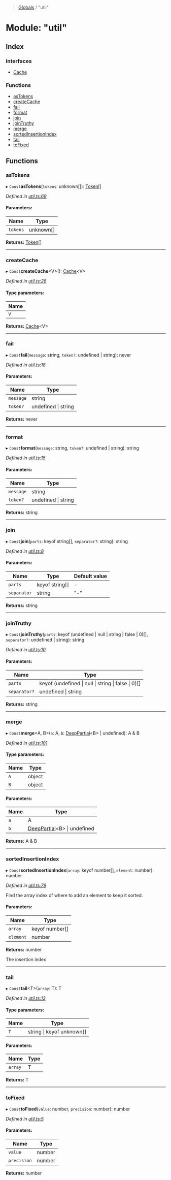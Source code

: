 > [Globals](../README.md) / "util"

# Module: "util"

## Index

### Interfaces

* [Cache](../interfaces/_util_.cache.md)

### Functions

* [asTokens](_util_.md#astokens)
* [createCache](_util_.md#createcache)
* [fail](_util_.md#fail)
* [format](_util_.md#format)
* [join](_util_.md#join)
* [joinTruthy](_util_.md#jointruthy)
* [merge](_util_.md#merge)
* [sortedInsertionIndex](_util_.md#sortedinsertionindex)
* [tail](_util_.md#tail)
* [toFixed](_util_.md#tofixed)

## Functions

### asTokens

▸ `Const`**asTokens**(`tokens`: unknown[]): [Token](_index_.md#token)[]

*Defined in [util.ts:69](https://github.com/kenoxa/beamwind/blob/main/packages/beamwind/src/util.ts#L69)*

#### Parameters:

Name | Type |
------ | ------ |
`tokens` | unknown[] |

**Returns:** [Token](_index_.md#token)[]

___

### createCache

▸ `Const`**createCache**\<V>(): [Cache](../interfaces/_util_.cache.md)\<V>

*Defined in [util.ts:28](https://github.com/kenoxa/beamwind/blob/main/packages/beamwind/src/util.ts#L28)*

#### Type parameters:

Name |
------ |
`V` |

**Returns:** [Cache](../interfaces/_util_.cache.md)\<V>

___

### fail

▸ `Const`**fail**(`message`: string, `token?`: undefined \| string): never

*Defined in [util.ts:18](https://github.com/kenoxa/beamwind/blob/main/packages/beamwind/src/util.ts#L18)*

#### Parameters:

Name | Type |
------ | ------ |
`message` | string |
`token?` | undefined \| string |

**Returns:** never

___

### format

▸ `Const`**format**(`message`: string, `token?`: undefined \| string): string

*Defined in [util.ts:15](https://github.com/kenoxa/beamwind/blob/main/packages/beamwind/src/util.ts#L15)*

#### Parameters:

Name | Type |
------ | ------ |
`message` | string |
`token?` | undefined \| string |

**Returns:** string

___

### join

▸ `Const`**join**(`parts`: keyof string[], `separator?`: string): string

*Defined in [util.ts:8](https://github.com/kenoxa/beamwind/blob/main/packages/beamwind/src/util.ts#L8)*

#### Parameters:

Name | Type | Default value |
------ | ------ | ------ |
`parts` | keyof string[] | - |
`separator` | string | "-" |

**Returns:** string

___

### joinTruthy

▸ `Const`**joinTruthy**(`parts`: keyof (undefined \| null \| string \| false \| 0)[], `separator?`: undefined \| string): string

*Defined in [util.ts:10](https://github.com/kenoxa/beamwind/blob/main/packages/beamwind/src/util.ts#L10)*

#### Parameters:

Name | Type |
------ | ------ |
`parts` | keyof (undefined \| null \| string \| false \| 0)[] |
`separator?` | undefined \| string |

**Returns:** string

___

### merge

▸ `Const`**merge**\<A, B>(`a`: A, `b`: [DeepPartial](_index_.md#deeppartial)\<B> \| undefined): A & B

*Defined in [util.ts:101](https://github.com/kenoxa/beamwind/blob/main/packages/beamwind/src/util.ts#L101)*

#### Type parameters:

Name | Type |
------ | ------ |
`A` | object |
`B` | object |

#### Parameters:

Name | Type |
------ | ------ |
`a` | A |
`b` | [DeepPartial](_index_.md#deeppartial)\<B> \| undefined |

**Returns:** A & B

___

### sortedInsertionIndex

▸ `Const`**sortedInsertionIndex**(`array`: keyof number[], `element`: number): number

*Defined in [util.ts:79](https://github.com/kenoxa/beamwind/blob/main/packages/beamwind/src/util.ts#L79)*

Find the array index of where to add an element to keep it sorted.

#### Parameters:

Name | Type |
------ | ------ |
`array` | keyof number[] |
`element` | number |

**Returns:** number

The insertion index

___

### tail

▸ `Const`**tail**\<T>(`array`: T): T

*Defined in [util.ts:13](https://github.com/kenoxa/beamwind/blob/main/packages/beamwind/src/util.ts#L13)*

#### Type parameters:

Name | Type |
------ | ------ |
`T` | string \| keyof unknown[] |

#### Parameters:

Name | Type |
------ | ------ |
`array` | T |

**Returns:** T

___

### toFixed

▸ `Const`**toFixed**(`value`: number, `precision`: number): number

*Defined in [util.ts:5](https://github.com/kenoxa/beamwind/blob/main/packages/beamwind/src/util.ts#L5)*

#### Parameters:

Name | Type |
------ | ------ |
`value` | number |
`precision` | number |

**Returns:** number
